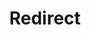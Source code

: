 ﻿---
layout: src/layouts/Redirect.astro
title: Redirect
redirect: https://octopus.com/docs/octopus-rest-api/cli/octopus-tenant-clone
pubDate:  2023-01-01
navSearch: false
navSitemap: false
navMenu: false
---
